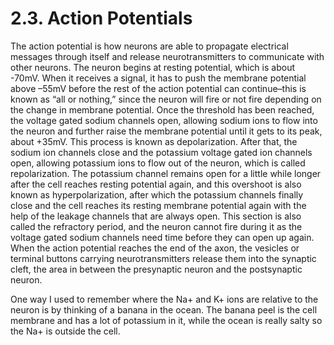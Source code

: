# 2.3. Action Potentials
The action potential is how neurons are able to propagate electrical messages through itself and release neurotransmitters to communicate with other neurons. The neuron begins at resting potential, which is about -70mV. When it receives a signal, it has to push the membrane potential above –55mV before the rest of the action potential can continue–this is known as “all or nothing,” since the neuron will fire or not fire depending on the change in membrane potential. Once the threshold has been reached, the voltage gated sodium channels open, allowing sodium ions to flow into the neuron and further raise the membrane potential until it gets to its peak, about +35mV. This process is known as depolarization. After that, the sodium ion channels close and the potassium voltage gated ion channels open, allowing potassium ions to flow out of the neuron, which is called repolarization. The potassium channel remains open for a little while longer after the cell reaches resting potential again, and this overshoot is also known as hyperpolarization, after which the potassium channels finally close and the cell reaches its resting membrane potential again with the help of the leakage channels that are always open. This section is also called the refractory period, and the neuron cannot fire during it as the voltage gated sodium channels need time before they can open up again. When the action potential reaches the end of the axon, the vesicles or terminal buttons carrying neurotransmitters release them into the synaptic cleft, the area in between the presynaptic neuron and the postsynaptic neuron.

One way I used to remember where the Na+ and K+ ions are relative to the neuron is by thinking of a banana in the ocean. The banana peel is the cell membrane and has a lot of potassium in it, while the ocean is really salty so the Na+ is outside the cell.

